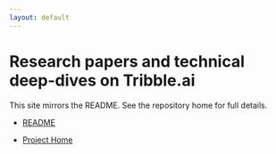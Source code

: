 ```yaml
---
layout: default
---
```


# Research papers and technical deep-dives on Tribble.ai

This site mirrors the README. See the repository home for full details.

- [README](./README.md)

- [Project Home](https://trytribble.com)
